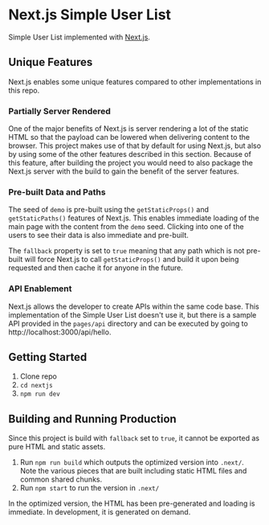 # Next.js Simple User List
Simple User List implemented with [Next.js](https://nextjs.org/).

## Unique Features
Next.js enables some unique features compared to other implementations in this repo.

### Partially Server Rendered
One of the major benefits of Next.js is server rendering a lot of the static HTML so that the payload can be lowered when delivering content to the browser.  This project makes use of that by default for using Next.js, but also by using some of the other features described in this section.  Because of this feature, after building the project you would need to also package the Next.js server with the build to gain the benefit of the server features.

### Pre-built Data and Paths
The seed of `demo` is pre-built using the `getStaticProps()` and `getStaticPaths()` features of Next.js.  This enables immediate loading of the main page with the content from the `demo` seed.  Clicking into one of the users to see their data is also immediate and pre-built.

The `fallback` property is set to `true` meaning that any path which is not pre-built will force Next.js to call `getStaticProps()` and build it upon being requested and then cache it for anyone in the future.

### API Enablement
Next.js allows the developer to create APIs within the same code base.  This implementation of the Simple User List doesn't use it, but there is a sample API provided in the `pages/api` directory and can be executed by going to http://localhost:3000/api/hello.

## Getting Started
1. Clone repo
1. `cd nextjs`
2. `npm run dev`

## Building and Running Production
Since this project is build with `fallback` set to `true`, it cannot be exported as pure HTML and static assets.

1. Run `npm run build` which outputs the optimized version into `.next/`.  Note the various pieces that are built including static HTML files and common shared chunks.
1. Run `npm start` to run the version in `.next/`

In the optimized version, the HTML has been pre-generated and loading is immediate.  In development, it is generated on demand.
